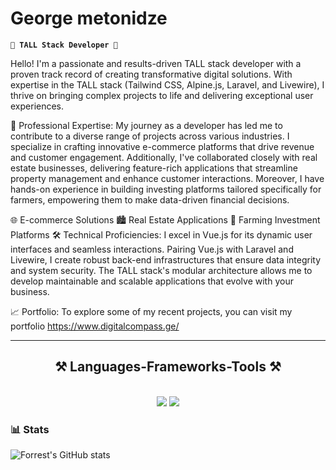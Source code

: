 
<!--
**georgemetonidze/georgemetonidze** is a ✨ _special_ ✨ repository because its `README.md` (this file) appears on your GitHub profile.

Here are some ideas to get you started:

- 🔭 I’m currently working on ...
- 🌱 I’m currently learning ...
- 👯 I’m looking to collaborate on ...
- 🤔 I’m looking for help with ...
- 💬 Ask me about ...
- 📫 How to reach me: ...
- 😄 Pronouns: ...
- ⚡ Fun fact: ...
-->




# George metonidze

**`🚀 TALL Stack Developer 🚀`**

Hello! I'm a passionate and results-driven TALL stack developer with a proven track record of creating transformative digital solutions. With expertise in the TALL stack (Tailwind CSS, Alpine.js, Laravel, and Livewire), I thrive on bringing complex projects to life and delivering exceptional user experiences.

💼 Professional Expertise:
My journey as a developer has led me to contribute to a diverse range of projects across various industries. I specialize in crafting innovative e-commerce platforms that drive revenue and customer engagement. Additionally, I've collaborated closely with real estate businesses, delivering feature-rich applications that streamline property management and enhance customer interactions. Moreover, I have hands-on experience in building investing platforms tailored specifically for farmers, empowering them to make data-driven financial decisions.

🌐 E-commerce Solutions
🏙 Real Estate Applications
🌱 Farming Investment Platforms
🛠 Technical Proficiencies:
I excel in Vue.js for its dynamic user interfaces and seamless interactions. Pairing Vue.js with Laravel and Livewire, I create robust back-end infrastructures that ensure data integrity and system security. The TALL stack's modular architecture allows me to develop maintainable and scalable applications that evolve with your business.

📈 Portfolio:
To explore some of my recent projects, you can visit my portfolio 
https://www.digitalcompass.ge/

---

<h2 align="center">⚒️ Languages-Frameworks-Tools ⚒️</h2>
<br/>
<div align="center">
    <img src="https://skillicons.dev/icons?i=php,laravel,symfony,postman,nodejs,redis,rabbitmq,firebase,mongodb,elasticsearch,postgresql,mysql" />
    <img src="https://skillicons.dev/icons?i=javascript,typescript,vue,alpinejs,bootstrap,tailwind,vscode,phpstorm,github,figma,git" />
    <br>
</div>



### 📊 Stats

![Forrest's GitHub stats](https://github-readme-stats.vercel.app/api?username=georgemetonidze&show_icons=true&theme=gruvbox)

<!-- ![GitHub Streak](https://streak-stats.demolab.com?user=ForrestKnight&theme=gruvbox&border_radius=4.5) -->

#



